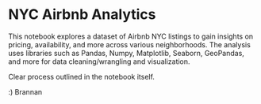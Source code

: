 # NYC Airbnb Analytics

This notebook explores a dataset of Airbnb NYC listings to gain insights on pricing, availability, and more across various neighborhoods.
The analysis uses libraries such as Pandas, Numpy, Matplotlib, Seaborn, GeoPandas, and more for data cleaning/wrangling and visualization.

Clear process outlined in the notebook itself.

:)
Brannan

